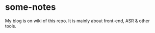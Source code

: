 # some-notes
My blog is on wiki of this repo. It is mainly about front-end, ASR &amp; other tools. 

